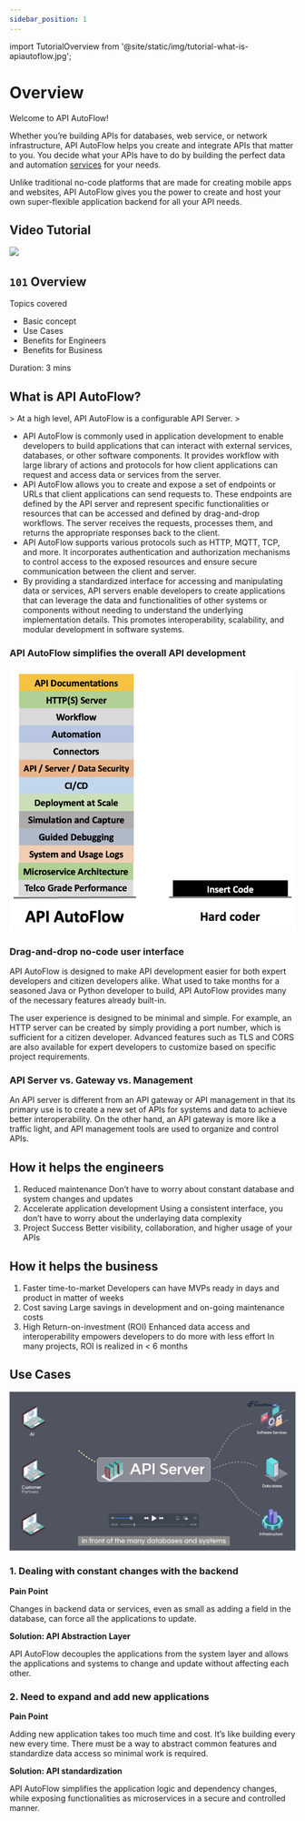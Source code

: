 ```yaml
---
sidebar_position: 1
---
```


import TutorialOverview from '@site/static/img/tutorial-what-is-apiautoflow.jpg';

# Overview

Welcome to API AutoFlow!

Whether you’re building APIs for databases, web service, or network infrastructure, API AutoFlow helps you create and integrate APIs that matter to you.  You decide what your APIs have to do by building the perfect data and automation [services](../https://www.notion.so/Service-936e49b6f28d41558944966f4d3f8474) for your needs.

Unlike traditional no-code platforms that are made for creating mobile apps and websites, API AutoFlow gives you the power to create and host your own super-flexible application backend for all your API needs.

## Video Tutorial

<div class="videoBlock">
    <div class="videoLeft">
        <div class="videoWrapper">
            <a href="../../../docs/Tutorial/#101-what-is-api-autoflow"><img src={TutorialOverview} /></a>
        </div>
    </div>
    <div class="videoRight">
        <div class="videoText">
            <h2><code>101</code> Overview</h2>
            <p>Topics covered</p>
                <ul>
                    <li>Basic concept</li>
                    <li>Use Cases</li>
                    <li>Benefits for Engineers</li>
                    <li>Benefits for Business</li>
                </ul>
            <p>Duration:  3 mins</p>
        </div>
    </div>
    <div class="videoClearer"></div>
</div>

## What is API AutoFlow?

&gt; At a high level, API AutoFlow is a configurable API Server.
&gt; 
- API AutoFlow is commonly used in application development to enable developers to build applications that can interact with external services, databases, or other software components. It provides workflow with large library of actions and protocols for how client applications can request and access data or services from the server.
- API AutoFlow allows you to create and expose a set of endpoints or URLs that client applications can send requests to. These endpoints are defined by the API server and represent specific functionalities or resources that can be accessed and defined by drag-and-drop workflows. The server receives the requests, processes them, and returns the appropriate responses back to the client.
- API AutoFlow supports various protocols such as HTTP, MQTT, TCP, and more. It incorporates authentication and authorization mechanisms to control access to the exposed resources and ensure secure communication between the client and server.
- By providing a standardized interface for accessing and manipulating data or services, API servers enable developers to create applications that can leverage the data and functionalities of other systems or components without needing to understand the underlying implementation details. This promotes interoperability, scalability, and modular development in software systems.

### **API AutoFlow simplifies the overall API development**

![Untitled](Untitled%201.png)

### Drag-and-drop no-code user interface

API AutoFlow is designed to make API development easier for both expert developers and citizen developers alike. What used to take months for a seasoned Java or Python developer to build, API AutoFlow provides many of the necessary features already built-in.

The user experience is designed to be minimal and simple. For example, an HTTP server can be created by simply providing a port number, which is sufficient for a citizen developer. Advanced features such as TLS and CORS are also available for expert developers to customize based on specific project requirements.

### API Server vs. Gateway vs. Management

An API server is different from an API gateway or API management in that its primary use is to create a new set of APIs for systems and data to achieve better interoperability. On the other hand, an API gateway is more like a traffic light, and API management tools are used to organize and control APIs.

## How it helps the engineers

1. Reduced maintenance
Don’t have to worry about constant database and system changes and updates
2. Accelerate application development
Using a consistent interface, you don’t have to worry about the underlaying data complexity
3. Project Success
Better visibility, collaboration, and higher usage of your APIs

## How it helps the business

1. Faster time-to-market
Developers can have MVPs ready in days and product in matter of weeks
2. Cost saving
Large savings in development and on-going maintenance costs
3. High Return-on-investment (ROI)
Enhanced data access and interoperability empowers developers to do more with less effort
In many projects, ROI is realized in &lt; 6 months

## Use Cases

![Untitled](Untitled.png)

### 1. Dealing with constant changes with the backend

**Pain Point**

Changes in backend data or services, even as small as adding a field in the database, can force all the applications to update.

**Solution: API Abstraction Layer**

API AutoFlow decouples the applications from the system layer and allows the applications and systems to change and update without affecting each other.

### 2. Need to expand and add new applications

**Pain Point**

Adding new application takes too much time and cost.  It’s like building every new every time.  There must be a way to abstract common features and standardize data access so minimal work is required.

**Solution: API standardization**

API AutoFlow simplifies the application logic and dependency changes, while exposing functionalities as microservices in a secure and controlled manner.
